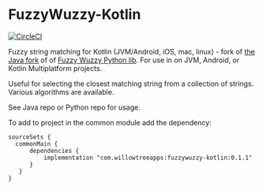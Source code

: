 # FuzzyWuzzy-Kotlin
[![CircleCI](https://circleci.com/gh/willowtreeapps/fuzzywuzzy-kotlin.svg?style=svg)](https://circleci.com/gh/willowtreeapps/fuzzywuzzy-kotlin)

Fuzzy string matching for Kotlin (JVM/Android, iOS, mac, linux) - fork of [the Java fork](https://github.com/xdrop/fuzzywuzzy) of of [Fuzzy Wuzzy Python lib](https://github.com/seatgeek/fuzzywuzzy). For use in on JVM, Android, or Kotlin Multiplatform projects.

Useful for selecting the closest matching string from a collection of strings.  Various algorithms are available.

See Java repo or Python repo for usage.

To add to project in the common module add the dependency:

```
sourceSets {
  commonMain {
      dependencies {
          implementation "com.willowtreeapps:fuzzywuzzy-kotlin:0.1.1"
      }
   }
}
```
